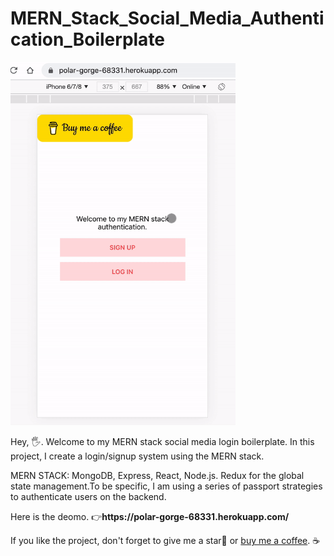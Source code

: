 # MERN_Stack_Social_Media_Authentication_Boilerplate

<img src="https://github.com/xnslx/mern_stack_social_media_authentication/blob/main/client/src/assets/mern%20authentication%20demo.gif" width="360" height="auto">

<p>Hey, 🖐. Welcome to my MERN stack social media login boilerplate. In this project, I create a login/signup system using the MERN stack. </p>
<p> MERN STACK: MongoDB, Express, React, Node.js. Redux for the global state management.To be specific, I am using a series of passport strategies to authenticate users on the backend.</p>


<p>Here is the deomo. 👉<strong>https://polar-gorge-68331.herokuapp.com/</strong></p>

<p>If you like the project, don't forget to give me a star🌟 or <a href="https://www.buymeacoffee.com/xianl">buy me a coffee</a>. ☕️</p>
